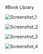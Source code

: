 #Book Library

![Screenshot_1](https://github.com/Sashok9203/MyLibrary/assets/56803757/659a4438-f6da-49cf-a98b-dae375643e98)

![Screenshot_2](https://github.com/Sashok9203/MyLibrary/assets/56803757/b73f01b7-40fa-446b-9432-41fe7fbb40bb)

![Screenshot_3](https://github.com/Sashok9203/MyLibrary/assets/56803757/32d3f9e1-b7a6-4765-b6f0-71b6ee8ae112)

![Screenshot_4](https://github.com/Sashok9203/MyLibrary/assets/56803757/21ed9c20-03a6-4050-9244-31486e139fc4)

